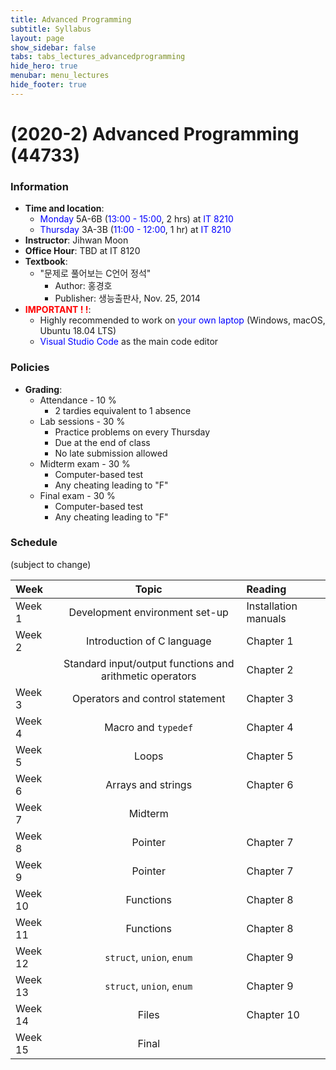 ```yaml
---
title: Advanced Programming
subtitle: Syllabus
layout: page
show_sidebar: false
tabs: tabs_lectures_advancedprogramming
hide_hero: true
menubar: menu_lectures
hide_footer: true
---
```


# (2020-2) Advanced Programming (44733)

### Information
* __Time and location__:
    * <span style="color:blue">Monday</span> 5A-6B (<span style="color:blue">13:00 - 15:00</span>, 2 hrs) at <span style="color:blue">IT 8210</span>
    * <span style="color:blue">Thursday</span> 3A-3B (<span style="color:blue">11:00 - 12:00</span>, 1 hr) at <span style="color:blue">IT 8210</span>
* __Instructor__: Jihwan Moon
* __Office Hour__: TBD at IT 8120
* __Textbook__:
    * "문제로 풀어보는 C언어 정석"
        * Author: 홍경호
        * Publisher: 생능출판사, Nov. 25, 2014
* __<span style="color:red">IMPORTANT ! !</span>__:
    * Highly recommended to work on <span style="color:blue">your own laptop</span> (Windows, macOS, Ubuntu 18.04 LTS)
    * <span style="color:blue">Visual Studio Code</span> as the main code editor

### Policies
* __Grading__:
    * Attendance - 10 %
        * 2 tardies equivalent to 1 absence
    * Lab sessions - 30 %
        * Practice problems on every Thursday
        * Due at the end of class
        * No late submission allowed
    * Midterm exam - 30 %
        * Computer-based test
        * Any cheating leading to "F"
    * Final exam - 30 %
        * Computer-based test
        * Any cheating leading to "F"

### Schedule
(subject to change)

| Week | Topic | Reading |
|:---|:---:|:---|
| Week 1 | Development environment set-up | Installation manuals |
| Week 2 | Introduction of C language | Chapter 1 |
|  | Standard input/output functions and arithmetic operators | Chapter 2 |
| Week 3 | Operators and control statement | Chapter 3 |
| Week 4 | Macro and `typedef` | Chapter 4 |
| Week 5 | Loops | Chapter 5 |
| Week 6 | Arrays and strings | Chapter 6 |
| Week 7 | Midterm |  |
| Week 8 | Pointer | Chapter 7 |
| Week 9 | Pointer | Chapter 7 |
| Week 10 | Functions | Chapter 8 |
| Week 11 | Functions | Chapter 8 |
| Week 12 | `struct`, `union`, `enum` | Chapter 9 |
| Week 13 | `struct`, `union`, `enum` | Chapter 9 |
| Week 14 | Files | Chapter 10 |
| Week 15 | Final |  |